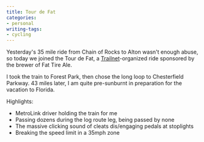 ```yaml
---
title: Tour de Fat
categories:
- personal
writing-tags:
- cycling
---
```


Yesterday's 35 mile ride from Chain of Rocks to Alton wasn't enough abuse, so today we joined the Tour de Fat, a [Trailnet][1]-organized ride sponsored by the brewer of Fat Tire Ale.

   [1]: http://www.trailnet.org/

I took the train to Forest Park, then chose the long loop to Chesterfield Parkway.  43 miles later, I am quite pre-sunburnt in preparation for the vacation to Florida.

Highlights:
- MetroLink driver holding the train for me
- Passing dozens during the log route leg, being passed by none
- The massive clicking sound of cleats dis/engaging pedals at stoplights
- Breaking the speed limit in a 35mph zone
